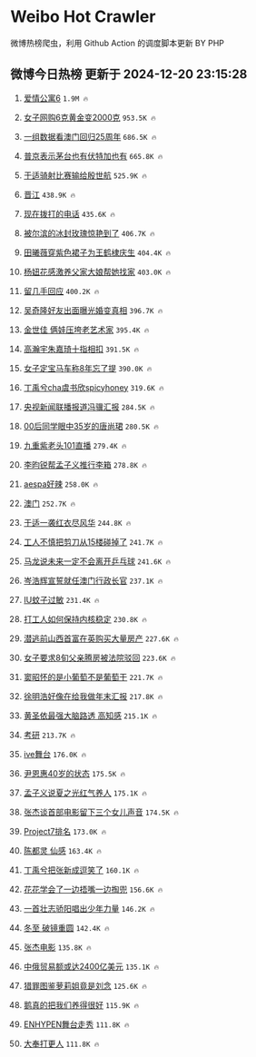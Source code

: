 # Weibo Hot Crawler 



微博热榜爬虫，利用 Github Action 的调度脚本更新 BY PHP 


## 微博今日热榜 更新于 2024-12-20 23:15:28 
1. [爱情公寓6](https://s.weibo.com/weibo?q=%E7%88%B1%E6%83%85%E5%85%AC%E5%AF%936&t=31&band_rank=1&Refer=top) `1.9M 🔥` 

1. [女子网购6克黄金变2000克](https://s.weibo.com/weibo?q=%23%E5%A5%B3%E5%AD%90%E7%BD%91%E8%B4%AD6%E5%85%8B%E9%BB%84%E9%87%91%E5%8F%982000%E5%85%8B%23&t=31&band_rank=2&Refer=top) `953.5K 🔥` 

1. [一组数据看澳门回归25周年](https://s.weibo.com/weibo?q=%23%E4%B8%80%E7%BB%84%E6%95%B0%E6%8D%AE%E7%9C%8B%E6%BE%B3%E9%97%A8%E5%9B%9E%E5%BD%9225%E5%91%A8%E5%B9%B4%23&t=31&band_rank=3&Refer=top) `686.5K 🔥` 

1. [普京表示茅台也有伏特加也有](https://s.weibo.com/weibo?q=%23%E6%99%AE%E4%BA%AC%E8%A1%A8%E7%A4%BA%E8%8C%85%E5%8F%B0%E4%B9%9F%E6%9C%89%E4%BC%8F%E7%89%B9%E5%8A%A0%E4%B9%9F%E6%9C%89%23&t=31&band_rank=4&Refer=top) `665.8K 🔥` 

1. [于适骑射比赛输给殷世航](https://s.weibo.com/weibo?q=%23%E4%BA%8E%E9%80%82%E9%AA%91%E5%B0%84%E6%AF%94%E8%B5%9B%E8%BE%93%E7%BB%99%E6%AE%B7%E4%B8%96%E8%88%AA%23&t=31&band_rank=5&Refer=top) `525.9K 🔥` 

1. [晋江](https://s.weibo.com/weibo?q=%E6%99%8B%E6%B1%9F&t=31&band_rank=6&Refer=top) `438.9K 🔥` 

1. [现在拨打的电话](https://s.weibo.com/weibo?q=%E7%8E%B0%E5%9C%A8%E6%8B%A8%E6%89%93%E7%9A%84%E7%94%B5%E8%AF%9D&t=31&band_rank=7&Refer=top) `435.6K 🔥` 

1. [被尔滨的冰封玫瑰惊艳到了](https://s.weibo.com/weibo?q=%23%E8%A2%AB%E5%B0%94%E6%BB%A8%E7%9A%84%E5%86%B0%E5%B0%81%E7%8E%AB%E7%91%B0%E6%83%8A%E8%89%B3%E5%88%B0%E4%BA%86%23&t=31&band_rank=8&Refer=top) `406.7K 🔥` 

1. [田曦薇穿紫色裙子为王鹤棣庆生](https://s.weibo.com/weibo?q=%23%E7%94%B0%E6%9B%A6%E8%96%87%E7%A9%BF%E7%B4%AB%E8%89%B2%E8%A3%99%E5%AD%90%E4%B8%BA%E7%8E%8B%E9%B9%A4%E6%A3%A3%E5%BA%86%E7%94%9F%23&t=31&band_rank=9&Refer=top) `404.4K 🔥` 

1. [杨妞花感激养父家大娘帮她找家](https://s.weibo.com/weibo?q=%23%E6%9D%A8%E5%A6%9E%E8%8A%B1%E6%84%9F%E6%BF%80%E5%85%BB%E7%88%B6%E5%AE%B6%E5%A4%A7%E5%A8%98%E5%B8%AE%E5%A5%B9%E6%89%BE%E5%AE%B6%23&t=31&band_rank=10&Refer=top) `403.0K 🔥` 

1. [留几手回应](https://s.weibo.com/weibo?q=%23%E7%95%99%E5%87%A0%E6%89%8B%E5%9B%9E%E5%BA%94%23&t=31&band_rank=11&Refer=top) `400.2K 🔥` 

1. [吴奇隆好友出面曝光婚变真相](https://s.weibo.com/weibo?q=%23%E5%90%B4%E5%A5%87%E9%9A%86%E5%A5%BD%E5%8F%8B%E5%87%BA%E9%9D%A2%E6%9B%9D%E5%85%89%E5%A9%9A%E5%8F%98%E7%9C%9F%E7%9B%B8%23&t=31&band_rank=12&Refer=top) `396.7K 🔥` 

1. [金世佳 俩娃压垮老艺术家](https://s.weibo.com/weibo?q=%E9%87%91%E4%B8%96%E4%BD%B3%20%E4%BF%A9%E5%A8%83%E5%8E%8B%E5%9E%AE%E8%80%81%E8%89%BA%E6%9C%AF%E5%AE%B6&t=31&band_rank=13&Refer=top) `395.4K 🔥` 

1. [高瀚宇朱嘉琦十指相扣](https://s.weibo.com/weibo?q=%23%E9%AB%98%E7%80%9A%E5%AE%87%E6%9C%B1%E5%98%89%E7%90%A6%E5%8D%81%E6%8C%87%E7%9B%B8%E6%89%A3%23&t=31&band_rank=14&Refer=top) `391.5K 🔥` 

1. [女子定宝马车称8年忘了提](https://s.weibo.com/weibo?q=%23%E5%A5%B3%E5%AD%90%E5%AE%9A%E5%AE%9D%E9%A9%AC%E8%BD%A6%E7%A7%B08%E5%B9%B4%E5%BF%98%E4%BA%86%E6%8F%90%23&t=31&band_rank=15&Refer=top) `390.0K 🔥` 

1. [丁禹兮cha虞书欣spicyhoney](https://s.weibo.com/weibo?q=%23%E4%B8%81%E7%A6%B9%E5%85%AEcha%E8%99%9E%E4%B9%A6%E6%AC%A3spicyhoney%23&t=31&band_rank=16&Refer=top) `319.6K 🔥` 

1. [央视新闻联播报道冯骥汇报](https://s.weibo.com/weibo?q=%23%E5%A4%AE%E8%A7%86%E6%96%B0%E9%97%BB%E8%81%94%E6%92%AD%E6%8A%A5%E9%81%93%E5%86%AF%E9%AA%A5%E6%B1%87%E6%8A%A5%23&t=31&band_rank=17&Refer=top) `284.5K 🔥` 

1. [00后同学眼中35岁的唐尚珺](https://s.weibo.com/weibo?q=%2300%E5%90%8E%E5%90%8C%E5%AD%A6%E7%9C%BC%E4%B8%AD35%E5%B2%81%E7%9A%84%E5%94%90%E5%B0%9A%E7%8F%BA%23&t=31&band_rank=18&Refer=top) `280.5K 🔥` 

1. [九重紫老头101直播](https://s.weibo.com/weibo?q=%23%E4%B9%9D%E9%87%8D%E7%B4%AB%E8%80%81%E5%A4%B4101%E7%9B%B4%E6%92%AD%23&t=31&band_rank=19&Refer=top) `279.4K 🔥` 

1. [李昀锐帮孟子义推行李箱](https://s.weibo.com/weibo?q=%23%E6%9D%8E%E6%98%80%E9%94%90%E5%B8%AE%E5%AD%9F%E5%AD%90%E4%B9%89%E6%8E%A8%E8%A1%8C%E6%9D%8E%E7%AE%B1%23&t=31&band_rank=20&Refer=top) `278.8K 🔥` 

1. [aespa好辣](https://s.weibo.com/weibo?q=aespa%E5%A5%BD%E8%BE%A3&t=31&band_rank=21&Refer=top) `258.0K 🔥` 

1. [澳门](https://s.weibo.com/weibo?q=%E6%BE%B3%E9%97%A8&t=31&band_rank=22&Refer=top) `252.7K 🔥` 

1. [于适一袭红衣尽风华](https://s.weibo.com/weibo?q=%23%E4%BA%8E%E9%80%82%E4%B8%80%E8%A2%AD%E7%BA%A2%E8%A1%A3%E5%B0%BD%E9%A3%8E%E5%8D%8E%23&t=31&band_rank=23&Refer=top) `244.8K 🔥` 

1. [工人不慎把剪刀从15楼碰掉了](https://s.weibo.com/weibo?q=%23%E5%B7%A5%E4%BA%BA%E4%B8%8D%E6%85%8E%E6%8A%8A%E5%89%AA%E5%88%80%E4%BB%8E15%E6%A5%BC%E7%A2%B0%E6%8E%89%E4%BA%86%23&t=31&band_rank=24&Refer=top) `241.7K 🔥` 

1. [马龙说未来一定不会离开乒乓球](https://s.weibo.com/weibo?q=%23%E9%A9%AC%E9%BE%99%E8%AF%B4%E6%9C%AA%E6%9D%A5%E4%B8%80%E5%AE%9A%E4%B8%8D%E4%BC%9A%E7%A6%BB%E5%BC%80%E4%B9%92%E4%B9%93%E7%90%83%23&t=31&band_rank=25&Refer=top) `241.6K 🔥` 

1. [岑浩辉宣誓就任澳门行政长官](https://s.weibo.com/weibo?q=%23%E5%B2%91%E6%B5%A9%E8%BE%89%E5%AE%A3%E8%AA%93%E5%B0%B1%E4%BB%BB%E6%BE%B3%E9%97%A8%E8%A1%8C%E6%94%BF%E9%95%BF%E5%AE%98%23&t=31&band_rank=26&Refer=top) `237.1K 🔥` 

1. [IU蚊子过敏](https://s.weibo.com/weibo?q=%23IU%E8%9A%8A%E5%AD%90%E8%BF%87%E6%95%8F%23&t=31&band_rank=27&Refer=top) `231.4K 🔥` 

1. [打工人如何保持内核稳定](https://s.weibo.com/weibo?q=%23%E6%89%93%E5%B7%A5%E4%BA%BA%E5%A6%82%E4%BD%95%E4%BF%9D%E6%8C%81%E5%86%85%E6%A0%B8%E7%A8%B3%E5%AE%9A%23&t=31&band_rank=28&Refer=top) `230.8K 🔥` 

1. [潜逃前山西首富在英购买大量房产](https://s.weibo.com/weibo?q=%23%E6%BD%9C%E9%80%83%E5%89%8D%E5%B1%B1%E8%A5%BF%E9%A6%96%E5%AF%8C%E5%9C%A8%E8%8B%B1%E8%B4%AD%E4%B9%B0%E5%A4%A7%E9%87%8F%E6%88%BF%E4%BA%A7%23&t=31&band_rank=29&Refer=top) `227.6K 🔥` 

1. [女子要求8旬父亲腾房被法院驳回](https://s.weibo.com/weibo?q=%23%E5%A5%B3%E5%AD%90%E8%A6%81%E6%B1%828%E6%97%AC%E7%88%B6%E4%BA%B2%E8%85%BE%E6%88%BF%E8%A2%AB%E6%B3%95%E9%99%A2%E9%A9%B3%E5%9B%9E%23&t=31&band_rank=30&Refer=top) `223.6K 🔥` 

1. [窦昭怀的是小葡萄不是葡萄干](https://s.weibo.com/weibo?q=%E7%AA%A6%E6%98%AD%E6%80%80%E7%9A%84%E6%98%AF%E5%B0%8F%E8%91%A1%E8%90%84%E4%B8%8D%E6%98%AF%E8%91%A1%E8%90%84%E5%B9%B2&t=31&band_rank=31&Refer=top) `221.7K 🔥` 

1. [徐明浩好像在给我做年末汇报](https://s.weibo.com/weibo?q=%E5%BE%90%E6%98%8E%E6%B5%A9%E5%A5%BD%E5%83%8F%E5%9C%A8%E7%BB%99%E6%88%91%E5%81%9A%E5%B9%B4%E6%9C%AB%E6%B1%87%E6%8A%A5&t=31&band_rank=32&Refer=top) `217.8K 🔥` 

1. [黄圣依最强大脑路透 高知感](https://s.weibo.com/weibo?q=%E9%BB%84%E5%9C%A3%E4%BE%9D%E6%9C%80%E5%BC%BA%E5%A4%A7%E8%84%91%E8%B7%AF%E9%80%8F%20%E9%AB%98%E7%9F%A5%E6%84%9F&t=31&band_rank=33&Refer=top) `215.1K 🔥` 

1. [考研](https://s.weibo.com/weibo?q=%E8%80%83%E7%A0%94&t=31&band_rank=34&Refer=top) `213.7K 🔥` 

1. [ive舞台](https://s.weibo.com/weibo?q=ive%E8%88%9E%E5%8F%B0&t=31&band_rank=35&Refer=top) `176.0K 🔥` 

1. [尹恩惠40岁的状态](https://s.weibo.com/weibo?q=%23%E5%B0%B9%E6%81%A9%E6%83%A040%E5%B2%81%E7%9A%84%E7%8A%B6%E6%80%81%23&t=31&band_rank=36&Refer=top) `175.5K 🔥` 

1. [孟子义说夏之光红气养人](https://s.weibo.com/weibo?q=%E5%AD%9F%E5%AD%90%E4%B9%89%E8%AF%B4%E5%A4%8F%E4%B9%8B%E5%85%89%E7%BA%A2%E6%B0%94%E5%85%BB%E4%BA%BA&t=31&band_rank=37&Refer=top) `175.1K 🔥` 

1. [张杰谈首部电影留下三个女儿声音](https://s.weibo.com/weibo?q=%23%E5%BC%A0%E6%9D%B0%E8%B0%88%E9%A6%96%E9%83%A8%E7%94%B5%E5%BD%B1%E7%95%99%E4%B8%8B%E4%B8%89%E4%B8%AA%E5%A5%B3%E5%84%BF%E5%A3%B0%E9%9F%B3%23&t=31&band_rank=38&Refer=top) `174.5K 🔥` 

1. [Project7排名](https://s.weibo.com/weibo?q=Project7%E6%8E%92%E5%90%8D&t=31&band_rank=39&Refer=top) `173.0K 🔥` 

1. [陈都灵 仙感](https://s.weibo.com/weibo?q=%E9%99%88%E9%83%BD%E7%81%B5%20%E4%BB%99%E6%84%9F&t=31&band_rank=40&Refer=top) `163.4K 🔥` 

1. [丁禹兮把张新成逗笑了](https://s.weibo.com/weibo?q=%23%E4%B8%81%E7%A6%B9%E5%85%AE%E6%8A%8A%E5%BC%A0%E6%96%B0%E6%88%90%E9%80%97%E7%AC%91%E4%BA%86%23&t=31&band_rank=41&Refer=top) `160.1K 🔥` 

1. [花花学会了一边捂嘴一边掏兜](https://s.weibo.com/weibo?q=%23%E8%8A%B1%E8%8A%B1%E5%AD%A6%E4%BC%9A%E4%BA%86%E4%B8%80%E8%BE%B9%E6%8D%82%E5%98%B4%E4%B8%80%E8%BE%B9%E6%8E%8F%E5%85%9C%23&t=31&band_rank=42&Refer=top) `156.6K 🔥` 

1. [一首壮志骄阳唱出少年力量](https://s.weibo.com/weibo?q=%23%E4%B8%80%E9%A6%96%E5%A3%AE%E5%BF%97%E9%AA%84%E9%98%B3%E5%94%B1%E5%87%BA%E5%B0%91%E5%B9%B4%E5%8A%9B%E9%87%8F%23&t=31&band_rank=43&Refer=top) `146.2K 🔥` 

1. [冬至 破镜重圆](https://s.weibo.com/weibo?q=%E5%86%AC%E8%87%B3%20%E7%A0%B4%E9%95%9C%E9%87%8D%E5%9C%86&t=31&band_rank=44&Refer=top) `142.4K 🔥` 

1. [张杰电影](https://s.weibo.com/weibo?q=%E5%BC%A0%E6%9D%B0%E7%94%B5%E5%BD%B1&t=31&band_rank=45&Refer=top) `135.8K 🔥` 

1. [中俄贸易额或达2400亿美元](https://s.weibo.com/weibo?q=%23%E4%B8%AD%E4%BF%84%E8%B4%B8%E6%98%93%E9%A2%9D%E6%88%96%E8%BE%BE2400%E4%BA%BF%E7%BE%8E%E5%85%83%23&t=31&band_rank=46&Refer=top) `135.1K 🔥` 

1. [猎罪图鉴萝莉姐竟是刘念](https://s.weibo.com/weibo?q=%E7%8C%8E%E7%BD%AA%E5%9B%BE%E9%89%B4%E8%90%9D%E8%8E%89%E5%A7%90%E7%AB%9F%E6%98%AF%E5%88%98%E5%BF%B5&t=31&band_rank=47&Refer=top) `125.6K 🔥` 

1. [鹅真的把我们养得很好](https://s.weibo.com/weibo?q=%E9%B9%85%E7%9C%9F%E7%9A%84%E6%8A%8A%E6%88%91%E4%BB%AC%E5%85%BB%E5%BE%97%E5%BE%88%E5%A5%BD&t=31&band_rank=48&Refer=top) `115.9K 🔥` 

1. [ENHYPEN舞台走秀](https://s.weibo.com/weibo?q=%23ENHYPEN%E8%88%9E%E5%8F%B0%E8%B5%B0%E7%A7%80%23&t=31&band_rank=49&Refer=top) `111.8K 🔥` 

1. [大奉打更人](https://s.weibo.com/weibo?q=%E5%A4%A7%E5%A5%89%E6%89%93%E6%9B%B4%E4%BA%BA&t=31&band_rank=50&Refer=top) `111.8K 🔥` 

